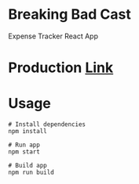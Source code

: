 # Breaking Bad Cast

Expense Tracker React App

# Production [Link](#)

# Usage

```
# Install dependencies
npm install
```

```
# Run app
npm start
```

```
# Build app
npm run build
```
